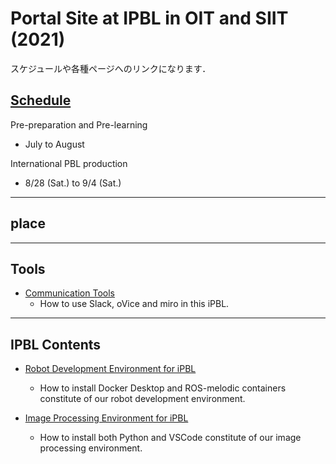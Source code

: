 #  Portal Site at IPBL in OIT and SIIT (2021) 
スケジュールや各種ページへのリンクになります．
## [Schedule](https://github.com/oit-ipbl/schedule)
Pre-preparation and Pre-learning
- July to August

International PBL production
- 8/28 (Sat.) to 9/4 (Sat.)
---
## place
---
## Tools
- [Communication Tools](https://github.com/oit-ipbl/portal/blob/main/setup/commtools.md)
  - How to use Slack, oVice and miro in this iPBL.
---
## IPBL Contents
- [Robot Development Environment for iPBL](https://github.com/oit-ipbl/portal/blob/main/setup/dockerros.md)
  - How to install Docker Desktop and ROS-melodic containers constitute of our robot development environment.

- [Image Processing Environment for iPBL](https://github.com/oit-ipbl/portal/blob/main/setup/python%2Bvscode.md)
  - How to install both Python and VSCode constitute of our image processing environment.
